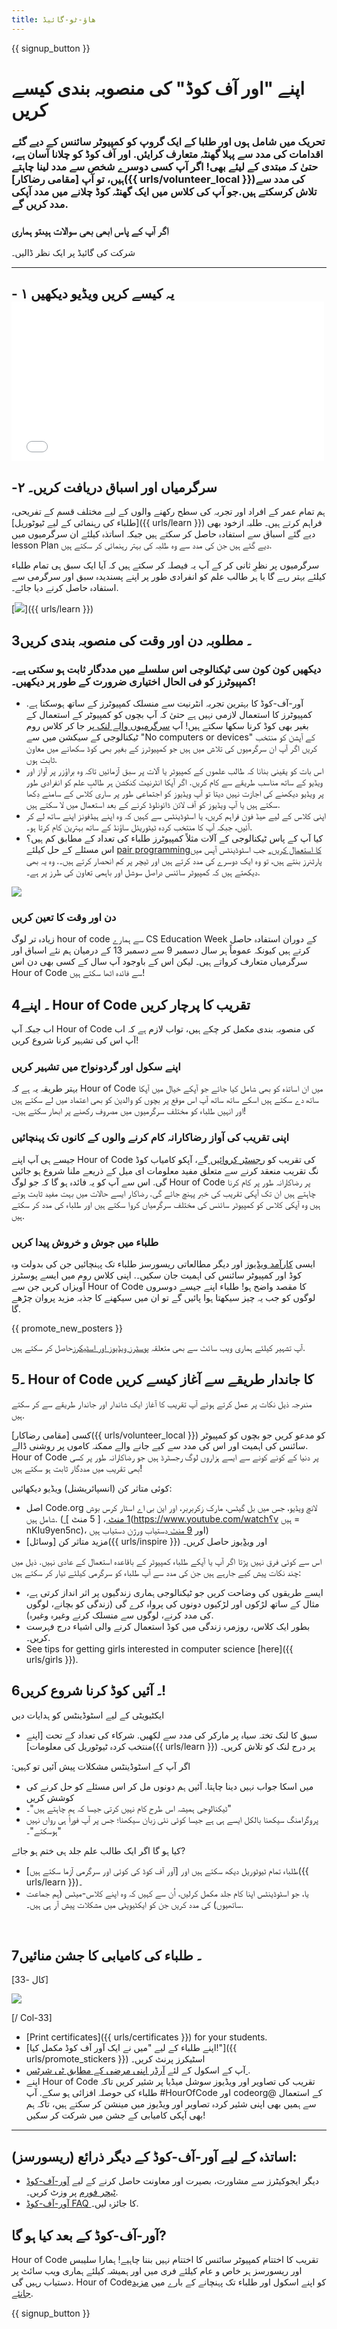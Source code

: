 ```yaml
---
title: ھاؤ-ٹو-گائیڈ
---
```


{{ signup_button }}

# اپنے "اور آف کوڈ" کی منصوبہ بندی کیسے کریں

### تحریک میں شامل ہوں اور طلبا کے ایک گروپ کو کمپیوٹر سائنس کے دیے گئے اقدامات کی مدد سے پہلا گھنٹہ متعارف کرایئں. اور آف کوڈ کو چلانا آسان ہے، حتیٰ کہ مبتدی کے لیئے بھی! اگر آپ کسی دوسرے شخص سے مدد لینا چاہتے ہیں، تو آپ [مقامی رضاکار]({{ urls/volunteer_local }})کی مدد سے تلاش کرسکتے ہیں.جو آپ کی کلاس میں ایک گھنٹہ کوڈ چلانے میں مدد آپکی مدد کریں گے.

### اگر آپ کے پاس ابھی بھی سوالات ہیں</a>تو ہماری

شرکت کی گائیڈ پر ایک نظر ڈالیں۔</h3> 



***



## - ۱ یہ کیسے کریں ویڈیو دیکھیں <iframe width="500" height="255" src="//www.youtube.com/embed/SrnvvWDm73k" frameborder="0" allowfullscreen></iframe> 



## -۲ سرگرمیاں اور اسباق دریافت کریں۔

ہم تمام عمر کے افراد اور تجربہ کی سطح رکھنے والوں کے لیے مختلف قسم کے تفریحی، [طلباء کی رہنمائی کے لیے ٹیوٹوریل]({{ urls/learn }}) فراہم کرتے ہیں۔ طلبہ ازخود بھی دیے گئے اسباق سے استفادہ حاصل کر سکتے ہیں جبکہ اساتذہ کیلئے ان سرگرمیوں میں lesson Plan دیے گئے ہیں جن کی مدد سے وہ طلبہ کی بہتر رہنمائی کر سکتے ہیں.

سرگرمیوں پر نظرِ ثانی کر کے آپ یہ فیصلہ کر سکتے ہیں کہ آیا ایک سبق ہی تمام طلباء کیلئے بہتر رہے گا یا ہر طالب علم کو انفرادی طور پر اپنے پسندیدہ سبق اور سرگرمی سے استفادہ حاصل کرنے دیا جائے۔.

[<img src="/images/fit-700/tutorials.png" />]({{ urls/learn }})



## 3۔ مطلوبہ دن اور وقت کی منصوبہ بندی کریں



### دیکھیں کون کون سی ٹیکنالوجی اس سلسلے میں مددگار ثابت ہو سکتی ہے۔ کمپیوٹرز کو فی الحال اختیاری ضرورت کے طور پر دیکھیں۔!

- آور-آف-کوڈ کا بہترین تجربہ انٹرنیت سے منسلک کمپیوٹرز کے ساتھ ہوسکتا ہے. کمپیوٹرز کا استعمال لازمی نہیں ہے حتیٰ کہ آپ بچوں کو کمپیوٹر کے استعمال کے بغیر بھی کوڈ کرنا سکھا سکتے ہیں! آپ [سرگرمیوں والے لنک ](/learn)پر جا کر کلاس روم ٹیکنالوجی کے سیکشن میں سے "No computers or devices" کے آپشن کو منتخب کریں اگر آپ ان سرگرمیوں کی تلاش میں ہیں جو کمپیوٹرز کے بغیر بھی کوڈ سکھانے میں معاون ثابت ہوں.
- اس بات کو یقینی بنانا کہ طالب علموں کے کمپیوٹر یا آلات پر سبق آزمائیں تاکہ وہ براؤزر پر آواز اور ویڈیو کے ساتھ مناسب طریقے سے کام کریں. اگر آپکا انٹرنیٹ کنکشن ہر طالبِ علم کو انفرادی طور پر ویڈیو دیکھنے کی اجازت نہیں دیتا تو آپ ویڈیوز کو اجتماعی طور پر ساری کلاس کے سامنے دِکھا سکتے ہیں یا آپ ویڈیوز کو آف لائن ڈائونلوڈ کرنے کے بعد استعمال میں لا سکتے ہیں.
- اپنی کلاس کے لیے ھیڈ فون فراہم کریں، یا اسٹوڈینٹس سے کہیں کہ وہ اپنے ہیڈفونز اپنے ساتھ لے کر آئیں، جبکہ آپ کا منتخب کردہ ٹیٹوریئل ساؤنڈ کے ساتھ بہترین کام کرتا ہو۔.
- کیا آپ کے پاس ٹیکنالوجی کے آلات مثلاً کمپیوٹرز طلباء کی تعداد کے مطابق کم ہیں؟ اس مسئلے کے حل کیلئے [pair programmingکا  استعمال کریں۔](https://www.youtube.com/watch?</a>v=vgkahOzFH2Q) جب اسٹوڈینٹس آپس میں پارٹنرز بنتے ہیں، تو وہ ایک دوسرے کی مدد کرتے ہیں اور ٹیچر پر کم انحصار کرتے ہیں۔. وہ یہ بھی دیکھتے ہیں کہ کمپیوٹر سائنس دراصل سوشل اور باہمی تعاون کی طرز پر ہے۔.

<img src="/images/fit-350/group_ipad.jpg" />



### دن اور وقت کا تعین کریں

زیادہ تر لوگ hour of code  سے ہمارے CS Education Week کے دوران استفادہ حاصل کرتے ہیں کیونکہ عموماً ہر سال دسمبر 9 سے دسمبر 13 کے درمیان ہم نئے اسباق اور سرگرمیاں متعارف کرواتے ہیں۔ لیکن اس کے باوجود آپ سال کے کسی بھی دن اس Hour of Code سے فائدہ اٹھا سکتے ہیں!



## 4۔ اپنے Hour of Code تقریب کا پرچار کریں

اب جبکہ آپ Hour of Code کی منصوبہ بندی مکمل کر چکے ہیں، تواب لازم ہے کہ اب آپ اس کی تشہیر کرنا شروع کریں!



### اپنے سکول اور گردونواح میں تشہیر کریں

بہتر طریقہ یہ ہے کہ Hour of Code میں ان اساتذہ کو بھی شامل کیا جائے جو آپکے خیال میں آپکا ساتھ دے سکتے ہیں اسکے ساتھ ساتھ آپ اس موقع پر بچوں کو والدین کو بھی اعتماد میں لے سکتے ہیں اور انہیں طلباء کو مختلف سرگرمیوں میں مصروف رکھنے پر ابھار سکتے ہیں۔!



### اپنی تقریب کی آواز رضاکارانہ کام کرنے والوں کے کانوں تک پہنچائیں

جیسے ہی آپ اپنے Hour of Code کی تقریب کو [رجسٹر کروائیں ](/)گے، آپکو کامیاب کوڈ نگ تقریب منعقد کرنے سے متعلق مفید معلومات ای میل کے ذریعے ملنا شروع ہو جائیں گی. اس سے آپ کو یہ فائدہ ہو گا کہ جو لوگ Hour of Code پر رضاکارانہ طور پر کام کرنا چاہتے ہیں ان تک آپکی تقریب کی خبر پہنچ جائے گی. رضاکار ایسے حالات میں بہت مفید ثابت ہوتے ہیں وہ آپکی کلاس کو کمپیوٹر سائنس کی مختلف سرگرمیاں کروا سکتے ہیں اور طلباء کی مدد کر سکتے ہیں.



### طلباء میں جوش و خروش پیدا کریں

ایسی [ کارآمد ویڈیوز](/promote/resources) اور دیگر مطالعاتی ریسورسز طلباء تک پہنچائیں جن کی بدولت وہ کوڈ اور کمپیوٹر سائنس کی اہمیت جان سکیں۔. اپنی کلاس روم میں ایسے پوسٹرز آویزاں کریں جن سے Hour of Code کا مقصد واضح ہو! طلباء اپنے جیسے دوسروں لوگوں کو جب یہ چیز سیکھتا ہوا پائیں گے تو ان میں سیکھنے کا جذبہ مزید پروان چڑھے گا.

{{ promote_new_posters }}

آپ تشہیر کیلئے ہماری ویب سائٹ سے بھی متعلقہ [پوسٹرز ویڈیوز اور اسٹیکرز](/promote/resources#posters)حاصل کر سکتے ہیں.



## 5۔ Hour of Code کا جاندار طریقے سے آغاز کیسے کریں

مندرجہ ذیل نکات پر عمل کرتے ہوئے آپ تقریب کا آغاز ایک شاندار اور جاندار طریقے سے کر سکتے ہیں.

کسی [مقامی رضاکار]({{ urls/volunteer_local }}) کو مدعو کریں جو بچوں کو کمپیوٹر سائنس کی اہمیت اور اس کی مدد سے کیے جانے والے ممکنہ کاموں پر روشنی ڈالے. Hour of Code پر دنیا کے کونے کونے سے ایسے ہزاروں لوگ رجسٹرڈ ہیں جو رضاکارانہ طور پر کسی بھی تقریب میں مددگار ثابت ہو سکتے ہیں!

کوئی متاثر کن (انسپائریشنل) ویڈیو دیکھائیں:

- اصل Code.org لانچ ویڈیو، جس میں بل گیٹس، مارک زکربربر، اور این بی اے اسٹار کرس بوش شامل ہیں. ([ 1 منٹ ](https://www.youtube.com/watch؟v=qYZF6oIZtfc)، [ 5 منٹ ](https://www.youtube.com/watch؟v ہیں = nKIu9yen5nc)، اور [ 9 منٹ ](https://www.youtube.com/watch؟v=dU1xS07N-FA) دستیاب ورژن دستیاب ہیں)
- مزید متاثر کن [وسائل]({{ urls/inspire }}) اور [ویڈیوز](https://www.youtube.com/playlist?list=PLzdnOPI1iJNfpD8i4Sx7U0y2MccnrNZuP) حاصل کریں۔

اس سے کوئی فرق نہیں پڑتا اگر آپ یا آپکے طلباء کمپیوٹر کے باقاعدہ استعمال کے عادی نہیں. ذیل میں چند نکات پیش کیے جارہے ہیں جن کی مدد سے آپ طلباء کو سرگرمی کیلئے تیار کر سکتے ہیں:

- ایسے طریقوں کی وضاحت کریں جو ٹیکنالوجی ہماری زندگیوں پر اثر انداز کرتی ہے، مثال کے ساتھ لڑکوں اور لڑکیوں دونوں کی پرواہ کرے گی (زندگی کو بچانے، لوگوں کی مدد کرنے، لوگوں سے منسلک کرنے وغیرہ وغیرہ).
- بطور ایک کلاس، روزمرہ زندگی میں کوڈ استعمال کرنے والی اشیاء درج فہرست کریں۔.
- See tips for getting girls interested in computer science [here]({{ urls/girls }}).




## 6۔ آئیں کوڈ کرنا شروع کریں!

ایکٹیویٹی کے لیے اسٹوڈینٹس کو ہدایات دیں

- سبق کا لنک تختہ سیاہ پر مارکر کی مدد سے لکھیں. شرکاء کی تعداد کے تحت [اپنے منتخب کردہ ٹیوٹوریل کی معلومات]({{ urls/learn }}) پر درج لنک کو تلاش کریں۔

:اگر آپ کے اسٹوڈینٹس مشکلات پیش آئیں تو کہیں

- میں اسکا جواب نہیں دینا چاہتا. آئیں ہم دونوں مل کر اس مسئلے کو حل کرنے کی کوشش کریں
- ٹیکنالوجی ہمیشہ اس طرح کام نہیں کرتی جیسا کہ ہم چاہتے ہیں"۔"
- پروگرامنگ سیکھنا بالکل ایسے ہی ہے جیسا کوئی نئی زبان سیکھنا؛ جس پر آپ فوراً ہی رواں نہیں ہوسکتے"۔"

کیا ہو گا اگر ایک طالب علم جلد ہی ختم ہو جائے?

- طلباء تمام ٹیوٹوریل دیکھ سکتے ہیں اور [آور آف کوڈ کی کوئی اور سرگرمی آزما سکتے ہیں]({{ urls/learn }})۔
- یا، جو اسٹوڈینٹس اپنا کام جلد مکمل کرلیں، اُن سے کہیں کہ وہ اپنے کلاس-میٹس (ہم جماعت ساتھیوں) کی مدد کریں جن کو ایکٹیویٹی میں مشکلات پیش آر ہی ہیں۔.

<p style="clear:both">&nbsp;</p>

## 7۔ طلباء کی کامیابی کا جشن منائیں

[کال -33]

<img src="/images/fit-300/boy-certificate.jpg" />

[/ Col-33]

- [Print certificates]({{ urls/certificates }}) for your students.
- [اپنے طلباء کے لیے "میں نے ایک آور آف کوڈ مکمل کیا!"]({{ urls/promote_stickers }}) اسٹیکرز پرنٹ کریں۔
- آپ کے اسکول کے لئے [ آرڈر اپنی مرضی کے مطابق ٹی شرٹس ](http://blog.code.org/post/132608499493/hour-of-code-shirts-and-more).
- اپنے Hour of Code تقریب کی تصاویر اور ویڈیوز سوشل میڈیا پر شئیر کریں تاکہ طلباء کی حوصلہ افزائی ہو سکے. آپ #HourOfCode اور codeorg@ کے استعمال سے ہمیں بھی اپنی شئیر کردہ تصاویر اور ویڈیوز میں مینشن کر سکتے ہیں، تاکہ ہم بھی آپکی کامیابی کے جشن میں شرکت کر سکیں!



----



## اساتذہ کے لیے آور-آف-کوڈ کے دیگر ذرائع (ریسورسز):

- دیگر ایجوکیٹرز سے مشاورت، بصیرت اور معاونت حاصل کرنے کے لیے [آور-آف-کوڈ ٹیچر فورم](http://forum.code.org/c/plc/hour-of-code) پر وزٹ کریں۔.
- [آور-آف-کوڈ FAQ ](https://support.code.org/hc/en-us/categories/200147083-Hour-of-Code)کا جائزہ لیں۔.



## آور-آف-کوڈ کے بعد کیا ہو گا?

Hour of Code تقریب کا اختتام کمپیوٹر سائنس کا اختتام نہیں بننا چاہیے! ہمارا سلیبس اور ریسورسز ہر خاص و عام کیلئے فری میں اور ہمیشہ کیلئے ہماری ویب سائٹ پر دستیاب رہیں گی. Hour of Codeکو اپنے اسکول اور طلباء تک پہنچانے کے بارے میں [مزید جانئے](/beyond).

{{ signup_button }}
